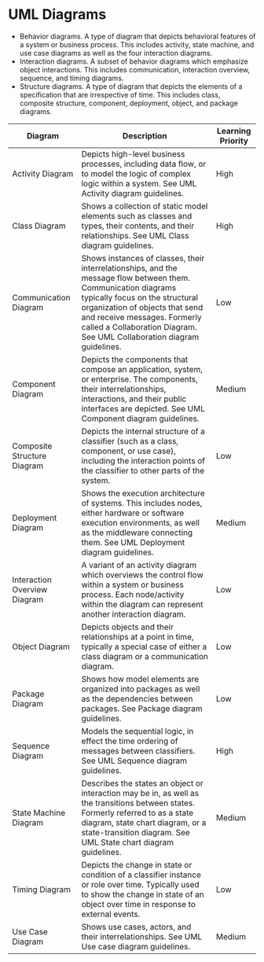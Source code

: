 # UML Diagrams

- Behavior diagrams. A type of diagram that depicts behavioral features of a system or business process. This includes activity, state machine, and use case diagrams as well as the four interaction diagrams.
- Interaction diagrams. A subset of behavior diagrams which emphasize object interactions. This includes communication, interaction overview, sequence, and timing diagrams.
- Structure diagrams. A type of diagram that depicts the elements of a specification that are irrespective of time. This includes class, composite structure, component, deployment, object, and package diagrams.

| Diagram| Description| Learning Priority |
| -| - | - |
| Activity Diagram| Depicts high-level business processes, including data flow, or to model the logic of complex logic within a system. See UML Activity diagram guidelines.| High |
| Class Diagram| Shows a collection of static model elements such as classes and types, their contents, and their relationships. See UML Class diagram guidelines.| High |
| Communication Diagram| Shows instances of classes, their interrelationships, and the message flow between them. Communication diagrams typically focus on the structural organization of objects that send and receive messages. Formerly called a Collaboration Diagram. See UML Collaboration diagram guidelines.| Low |
| Component Diagram| Depicts the components that compose an application, system, or enterprise. The components, their interrelationships, interactions, and their public interfaces are depicted. See UML Component diagram guidelines.| Medium |
| Composite Structure Diagram| Depicts the internal structure of a classifier (such as a class, component, or use case), including the interaction points of the classifier to other parts of the system.| Low |
| Deployment Diagram| Shows the execution architecture of systems. This includes nodes, either hardware or software execution environments, as well as the middleware connecting them. See UML Deployment diagram guidelines.| Medium |
| Interaction Overview Diagram| A variant of an activity diagram which overviews the control flow within a system or business process. Each node/activity within the diagram can represent another interaction diagram.| Low |
| Object Diagram| Depicts objects and their relationships at a point in time, typically a special case of either a class diagram or a communication diagram.| Low |
| Package Diagram| Shows how model elements are organized into packages as well as the dependencies between packages. See Package diagram guidelines.| Low |
| Sequence Diagram| Models the sequential logic, in effect the time ordering of messages between classifiers. See UML Sequence diagram guidelines.| High |
| State Machine Diagram | Describes the states an object or interaction may be in, as well as the transitions between states. Formerly referred to as a state diagram, state chart diagram, or a state-transition diagram. See UML State chart diagram guidelines. | Medium |
| Timing Diagram | Depicts the change in state or condition of a classifier instance or role over time. Typically used to show the change in state of an object over time in response to external events. | Low |
| Use Case Diagram | Shows use cases, actors, and their interrelationships. See UML Use case diagram guidelines. | Medium |
